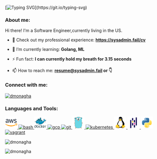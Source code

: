 [![Typing SVG](https://readme-typing-svg.herokuapp.com?font=Quicksand&size=26&duration=2000&pause=1000&color=4CC9F0&background=405FE300&multiline=true&width=535&height=90&lines=Hey!+Nice+to+meet+you%2C+I'm+Derek+Monaghan.;Welcome+to+my+profile!)](https://git.io/typing-svg)
<h3 align="left">About me:</h3>
Hi there! I'm a Software Engineer,currently living in the US.

- 📄 Check out my professional experience: **https://sysadmin.fail/cv**

- 🌱 I’m currently learning: **Golang, ML**

- ⚡ Fun fact: **I can currently hold my breath for 3.15 seconds**

- 📫 How to reach me: **resume@sysadmin.fail or **👇****

<h3 align="left">Connect with me:</h3>
<p align="left">
<a href="https://linkedin.com/in/dmonagha" target="blank"><img align="center" src="https://raw.githubusercontent.com/rahuldkjain/github-profile-readme-generator/master/src/images/icons/Social/linked-in-alt.svg" alt="dmonagha" height="30" width="40" /></a>
</p>

<h3 align="left">Languages and Tools:</h3>
<p align="left"> <a href="https://aws.amazon.com" target="_blank" rel="noreferrer"> <img src="https://raw.githubusercontent.com/devicons/devicon/master/icons/amazonwebservices/amazonwebservices-original-wordmark.svg" alt="aws" width="40" height="40"/> </a> <a href="https://www.gnu.org/software/bash/" target="_blank" rel="noreferrer"> <img src="https://www.vectorlogo.zone/logos/gnu_bash/gnu_bash-icon.svg" alt="bash" width="40" height="40"/> </a> <a href="https://www.docker.com/" target="_blank" rel="noreferrer"> <img src="https://raw.githubusercontent.com/devicons/devicon/master/icons/docker/docker-original-wordmark.svg" alt="docker" width="40" height="40"/> </a> <a href="https://cloud.google.com" target="_blank" rel="noreferrer"> <img src="https://www.vectorlogo.zone/logos/google_cloud/google_cloud-icon.svg" alt="gcp" width="40" height="40"/> </a> <a href="https://git-scm.com/" target="_blank" rel="noreferrer"> <img src="https://www.vectorlogo.zone/logos/git-scm/git-scm-icon.svg" alt="git" width="40" height="40"/> </a> <a href="https://golang.org" target="_blank" rel="noreferrer"> <img src="https://raw.githubusercontent.com/devicons/devicon/master/icons/go/go-original.svg" alt="go" width="40" height="40"/> </a> <a href="https://kubernetes.io" target="_blank" rel="noreferrer"> <img src="https://www.vectorlogo.zone/logos/kubernetes/kubernetes-icon.svg" alt="kubernetes" width="40" height="40"/> </a> <a href="https://www.linux.org/" target="_blank" rel="noreferrer"> <img src="https://raw.githubusercontent.com/devicons/devicon/master/icons/linux/linux-original.svg" alt="linux" width="40" height="40"/> </a> <a href="https://pandas.pydata.org/" target="_blank" rel="noreferrer"> <img src="https://raw.githubusercontent.com/devicons/devicon/2ae2a900d2f041da66e950e4d48052658d850630/icons/pandas/pandas-original.svg" alt="pandas" width="40" height="40"/> </a> <a href="https://www.python.org" target="_blank" rel="noreferrer"> <img src="https://raw.githubusercontent.com/devicons/devicon/master/icons/python/python-original.svg" alt="python" width="40" height="40"/> </a> <a href="https://www.vagrantup.com/" target="_blank" rel="noreferrer"> <img src="https://www.vectorlogo.zone/logos/vagrantup/vagrantup-icon.svg" alt="vagrant" width="40" height="40"/> </a> </p>

<p><img align="center" src="https://github-readme-stats-sigma-five.vercel.app/api/top-langs/?username=dmonagha&show_icons=true&locale=en&layout=compact" alt="dmonagha" /></p>

<p align="left"> <img src="https://komarev.com/ghpvc/?username=dmonagha&label=Profile%20views&color=0e75b6&style=flat" alt="dmonagha" /> </p>

